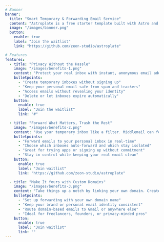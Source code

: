```yaml
---
# Banner
banner:
  title: "Smart Temporary & Forwarding Email Service"
  content: "Astroplate is a free starter template built with Astro and TailwindCSS, providing everything you need to jumpstart your Astro project and save valuable time."
  image: "/images/banner.png"
  button:
    enable: true
    label: "Join the waitlist"
    link: "https://github.com/zeon-studio/astroplate"

# Features
features:
  - title: "Privacy Without the Hassle"
    image: "/images/benefits-1.png"
    content: "Protect your real inbox with instant, anonymous email addresses. Whether you're signing up for a free trial, downloading a resource, or dodging spam — Middlemail makes it easy."
    bulletpoints:
      - "Create temporary inboxes without signing up"
      - "Keep your personal email safe from spam and trackers"
      - "Access emails without revealing your identity"
      - "Delete or let inboxes expire automatically"
    button:
      enable: true
      label: "Join the waitlist"
      link: "#"

  - title: "Forward What Matters, Trash the Rest"
    image: "/images/benefits-2.png"
    content: "Use your temporary inbox like a filter. Middlemail can forward important messages to your real inbox, so you don’t miss what matters — and leave the junk behind."
    bulletpoints:
      - "Forward emails to your personal inbox in real-time"
      - "Choose which inboxes auto-forward and which stay isolated"
      - "Great for trying apps or signing up without commitment"
      - "Stay in control while keeping your real email clean"
    button:
      enable: true
      label: "Join waitlist"
      link: "https://github.com/zeon-studio/astroplate"

  - title: "Make It Yours with Custom Domains"
    image: "/images/benefits-3.png"
    content: "Take things up a notch by linking your own domain. Create professional, private email addresses (like hi@yourdomain.com) that forward to any inbox you choose."
    bulletpoints:
      - "Set up forwarding with your own domain name"
      - "Keep your brand or personal email identity consistent"
      - "Route domain-based emails to Gmail or anywhere else"
      - "Ideal for freelancers, founders, or privacy-minded pros"
    button:
      enable: true
      label: "Join waitlist"
      link: ""
---
```

